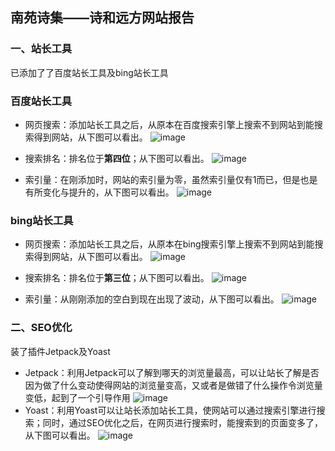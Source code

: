 ## 南苑诗集——诗和远方网站报告

### 一、站长工具
已添加了了百度站长工具及bing站长工具
### 百度站长工具
- 网页搜索：添加站长工具之后，从原本在百度搜索引擎上搜索不到网站到能搜索得到网站，从下图可以看出。
![image](https://i.loli.net/2019/06/09/5cfcce28bf36b47379.jpg)

- 搜索排名：排名位于**第四位**；从下图可以看出。
![image](https://i.loli.net/2019/06/09/5cfcce29bfb8a27731.jpg)

- 索引量：在刚添加时，网站的索引量为零，虽然索引量仅有1而已，但是也是有所变化与提升的，从下图可以看出。
![image](https://i.loli.net/2019/06/09/5cfcce26cee2832134.jpg)


### bing站长工具
- 网页搜索：添加站长工具之后，从原本在bing搜索引擎上搜索不到网站到能搜索得到网站，从下图可以看出。
![image](https://i.loli.net/2019/06/09/5cfcce28bf94428643.jpg)

- 搜索排名：排名位于**第三位**；从下图可以看出。
![image](https://i.loli.net/2019/06/09/5cfcce29a688084493.jpg)

- 索引量：从刚刚添加的空白到现在出现了波动，从下图可以看出。
![image](https://i.loli.net/2019/06/09/5cfcce29804c899885.jpg)

### 二、SEO优化
装了插件Jetpack及Yoast
- Jetpack：利用Jetpack可以了解到哪天的浏览量最高，可以让站长了解是否因为做了什么变动使得网站的浏览量变高，又或者是做错了什么操作令浏览量变低，起到了一个引导作用
![image](https://i.loli.net/2019/06/09/5cfcce25ea0c396081.jpg)
- Yoast：利用Yoast可以让站长添加站长工具，使网站可以通过搜索引擎进行搜索；同时，通过SEO优化之后，在网页进行搜索时，能搜索到的页面变多了，从下图可以看出。
![image](https://i.loli.net/2019/06/09/5cfcce295f8a088152.jpg)



